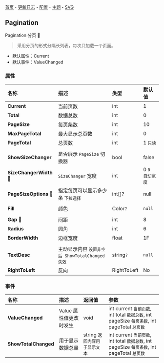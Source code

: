 ﻿[首页](../Home.md)・[更新日志](../UpdateLog.md)・[配置](../Config.md)・[主题](../Theme.md)・[SVG](../SVG.md)

## Pagination

Pagination 分页 👚

> 采用分页的形式分隔长列表，每次只加载一个页面。

- 默认属性：Current
- 默认事件：ValueChanged

### 属性

名称 | 描述 | 类型 | 默认值 |
:--|:--|:--|:--|
**Current** | 当前页数 | int | 1 |
**Total** | 数据总数 | int | 0 |
**PageSize** | 每页条数 | int | 10 |
**MaxPageTotal** | 最大显示总页数 | int | 0 |
**PageTotal** | 总页数 | int | 1 `只读` |
||||
**ShowSizeChanger** | 是否展示 `PageSize` 切换器 | bool | false |
**SizeChangerWidth** 🔴 | `SizeChanger` 宽度 | int | 0 `0 自动宽度` |
**PageSizeOptions** 🔴 | 指定每页可以显示多少条 `下拉选择` | int[]? | null |
||||
**Fill** | 颜色 | Color`?` | `null` |
||||
**Gap** 🔴 | 间距 | int | 8 |
**Radius** | 圆角 | int | 6 |
**BorderWidth** | 边框宽度 | float | 1F |
||||
**TextDesc** | 主动显示内容 `设置非空后 ShowTotalChanged 失效` | string`?` | `null` |
**RightToLeft** | 反向 | RightToLeft | No |

### 事件

名称 | 描述 | 返回值 | 参数 |
:--|:--|:--|:--|
**ValueChanged** | Value 属性值更改时发生 | void | int current `当前页数`, int total `数据总数`, int pageSize `每页条数`, int pageTotal `总页数` |
**ShowTotalChanged** | 用于显示数据总量 | string `返回内容用于显示文本` | int current `当前页数`, int total `数据总数`, int pageSize `每页条数`, int pageTotal `总页数` |